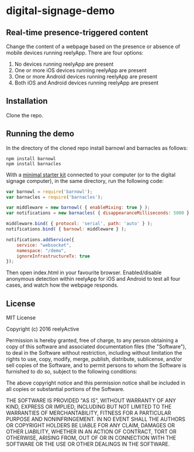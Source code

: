 digital-signage-demo
====================


Real-time presence-triggered content
------------------------------------

Change the content of a webpage based on the presence or absence of mobile devices running reelyApp.  There are four options:
1. No devices running reelyApp are present
2. One or more iOS devices running reelyApp are present
3. One or more Android devices running reelyApp are present
4. Both iOS and Android devices running reelyApp are present


Installation
------------

Clone the repo.


Running the demo
----------------

In the directory of the cloned repo install barnowl and barnacles as follows:

    npm install barnowl
    npm install barnacles

With a [minimal starter kit](http://shop.reelyactive.com/products/starterkit-min) connected to your computer (or to the digital signage computer), in the same directory, run the following code:

```javascript
var barnowl = require('barnowl');
var barnacles = require('barnacles');

var middleware = new barnowl( { enableMixing: true } );
var notifications = new barnacles( { disappearanceMilliseconds: 5000 } );

middleware.bind( { protocol: 'serial', path: 'auto' } );
notifications.bind( { barnowl: middleware } );

notifications.addService({
    service: "websocket",
    namespace: "/demo",
    ignoreInfrastructureTx: true
});
```

Then open index.html in your favourite browser.  Enabled/disable anonymous detection within reelyApp for iOS and Android to test all four cases, and watch how the webpage responds.


License
-------

MIT License

Copyright (c) 2016 reelyActive

Permission is hereby granted, free of charge, to any person obtaining a copy of this software and associated documentation files (the "Software"), to deal in the Software without restriction, including without limitation the rights to use, copy, modify, merge, publish, distribute, sublicense, and/or sell copies of the Software, and to permit persons to whom the Software is furnished to do so, subject to the following conditions:

The above copyright notice and this permission notice shall be included in all copies or substantial portions of the Software.

THE SOFTWARE IS PROVIDED "AS IS", WITHOUT WARRANTY OF ANY KIND, EXPRESS OR 
IMPLIED, INCLUDING BUT NOT LIMITED TO THE WARRANTIES OF MERCHANTABILITY, 
FITNESS FOR A PARTICULAR PURPOSE AND NONINFRINGEMENT. IN NO EVENT SHALL THE 
AUTHORS OR COPYRIGHT HOLDERS BE LIABLE FOR ANY CLAIM, DAMAGES OR OTHER 
LIABILITY, WHETHER IN AN ACTION OF CONTRACT, TORT OR OTHERWISE, ARISING FROM, 
OUT OF OR IN CONNECTION WITH THE SOFTWARE OR THE USE OR OTHER DEALINGS IN 
THE SOFTWARE.
